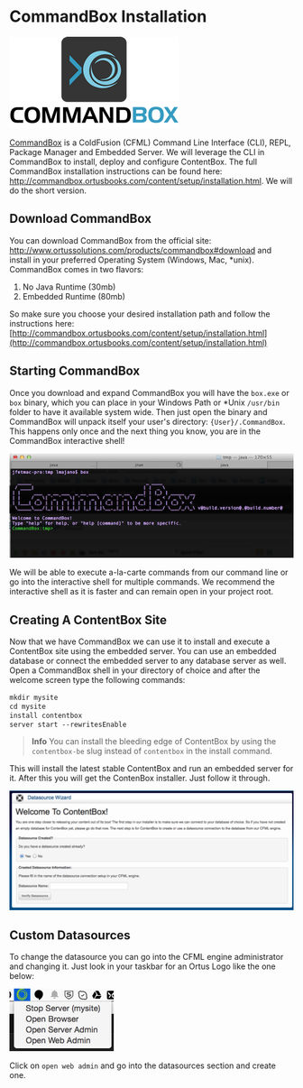 # CommandBox Installation

![](../images/CommandBoxLogo.png)

[CommandBox](http://www.ortussolutions.com/products/commandbox) is a ColdFusion (CFML) Command Line Interface (CLI), REPL, Package Manager and Embedded Server.  We will leverage the CLI in CommandBox to install, deploy and configure ContentBox.  The full CommandBox installation instructions can be found here: http://commandbox.ortusbooks.com/content/setup/installation.html.  We will do the short version.


## Download CommandBox
You can download CommandBox from the official site: http://www.ortussolutions.com/products/commandbox#download and install in your preferred Operating System (Windows, Mac, *unix).  CommandBox comes in two flavors:

1. No Java Runtime (30mb)
2. Embedded Runtime (80mb)

So make sure you choose your desired installation path and follow the instructions here: [http://commandbox.ortusbooks.com/content/setup/installation.html](http://commandbox.ortusbooks.com/content/setup/installation.html)


## Starting CommandBox
Once you download and expand CommandBox you will have the `box.exe` or `box` binary, which you can place in your Windows Path or *Unix `/usr/bin` folder to have it available system wide.  Then just open the binary and CommandBox will unpack itself your user's directory: `{User}/.CommandBox`.  This happens only once and the next thing you know, you are in the CommandBox interactive shell!

![](../images/commandbox-terminal.png)

We will be able to execute a-la-carte commands from our command line or go into the interactive shell for multiple commands.  We recommend the interactive shell as it is faster and can remain open in your project root.

## Creating A ContentBox Site

Now that we have CommandBox we can use it to install and execute a ContentBox site using the embedded server.  You can use an embedded database or connect the embedded server to any database server as well.  Open a CommandBox shell in your directory of choice and after the welcome screen type the following commands:

```
mkdir mysite
cd mysite
install contentbox
server start --rewritesEnable
```

> **Info** You can install the bleeding edge of ContentBox by using the `contentbox-be` slug instead of `contentbox` in the install command.

This will install the latest stable ContentBox and run an embedded server for it.  After this you will get the ContenBox installer.  Just follow it through.

![](../images/datasource_wizard.png)

## Custom Datasources

To change the datasource you can go into the CFML engine administrator and changing it.  Just look in your taskbar for an Ortus Logo like the one below:

![](../images/commandbox_tray.png)

Click on `open web admin` and go into the datasources section and create one.
